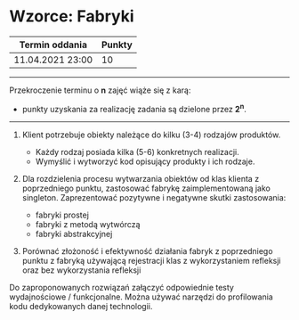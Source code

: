 # Wzorce: Fabryki

| Termin oddania | Punkty     |
|----------------|:-----------|
| 11.04.2021 23:00|  10       |

--- 
Przekroczenie terminu o **n** zajęć wiąże się z karą:
- punkty uzyskania za realizację zadania są dzielone przez **2<sup>n</sup>**.

--- 
1. Klient potrzebuje obiekty należące do kilku (3-4) rodzajów produktów.
    * Każdy rodzaj posiada kilka (5-6) konkretnych realizacji.
    * Wymyślić i wytworzyć kod opisujący produkty i ich rodzaje.

1. Dla rozdzielenia procesu wytwarzania obiektów od klas klienta z poprzedniego punktu, 
	zastosować fabrykę zaimplementowaną jako singleton. 
	Zaprezentować pozytywne i negatywne skutki zastosowania:
    * fabryki prostej
    * fabryki z metodą wytwórczą
    * fabryki abstrakcyjnej

1. Porównać złożoność i efektywność działania fabryk z poprzedniego punktu
   z fabryką używającą rejestracji klas z wykorzystaniem refleksji oraz bez wykorzystania refleksji

Do zaproponowanych rozwiązań załączyć odpowiednie testy wydajnościowe / funkcjonalne.
Można używać narzędzi do profilowania kodu dedykowanych danej technologii. 
